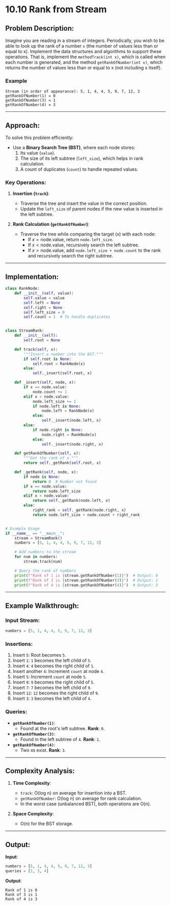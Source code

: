 # 10.10 Rank from Stream

## Problem Description:
Imagine you are reading in a stream of integers. Periodically, you wish to be able to look up the rank of a number `x` (the number of values less than or equal to x). Implement the data structures and algorithms to support these operations. That is, implement the `methodTrack(int x)`, which is called when each number is generated, and the method `getRankOfNumber(int x)`, which returns the number of values less than or equal to x (not including x itself).

### Example

```
Stream (in order of appearance): 5, 1, 4, 4, 5, 9, 7, 12, 3
getRankOfNumber(1) = 0
getRankOfNumber(3) = 1
getRankOfNumber(4) = 3
```

---

## Approach:
To solve this problem efficiently:
- Use a **Binary Search Tree (BST)**, where each node stores:
  1. Its value (`value`).
  2. The size of its left subtree (`left_size`), which helps in rank calculation.
  3. A count of duplicates (`count`) to handle repeated values.

### Key Operations:
1. **Insertion (`track`)**:
   - Traverse the tree and insert the value in the correct position.
   - Update the `left_size` of parent nodes if the new value is inserted in the left subtree.

2. **Rank Calculation (`getRankOfNumber`)**:
   - Traverse the tree while comparing the target \(x\) with each node:
     - If $`x = \text{node.value}`$, return `node.left_size`.
     - If $`x < \text{node.value}`$, recursively search the left subtree.
     - If $`x > \text{node.value}`$, add `node.left_size + node.count` to the rank and recursively search the right subtree.

---

## Implementation:

```python
class RankNode:
    def __init__(self, value):
        self.value = value
        self.left = None
        self.right = None
        self.left_size = 0
        self.count = 1  # To handle duplicates


class StreamRank:
    def __init__(self):
        self.root = None

    def track(self, x):
        """Insert a number into the BST."""
        if self.root is None:
            self.root = RankNode(x)
        else:
            self._insert(self.root, x)

    def _insert(self, node, x):
        if x == node.value:
            node.count += 1
        elif x < node.value:
            node.left_size += 1
            if node.left is None:
                node.left = RankNode(x)
            else:
                self._insert(node.left, x)
        else:
            if node.right is None:
                node.right = RankNode(x)
            else:
                self._insert(node.right, x)

    def getRankOfNumber(self, x):
        """Get the rank of x."""
        return self._getRank(self.root, x)

    def _getRank(self, node, x):
        if node is None:
            return 0  # Number not found
        if x == node.value:
            return node.left_size
        elif x < node.value:
            return self._getRank(node.left, x)
        else:
            right_rank = self._getRank(node.right, x)
            return node.left_size + node.count + right_rank


# Example Usage
if __name__ == "__main__":
    stream = StreamRank()
    numbers = [5, 1, 4, 4, 5, 9, 7, 12, 3]

    # Add numbers to the stream
    for num in numbers:
        stream.track(num)

    # Query the rank of numbers
    print(f"Rank of 1 is {stream.getRankOfNumber(1)}")  # Output: 0
    print(f"Rank of 3 is {stream.getRankOfNumber(3)}")  # Output: 1
    print(f"Rank of 4 is {stream.getRankOfNumber(4)}")  # Output: 3
```

---

## Example Walkthrough:

### Input Stream:
```python
numbers = [5, 1, 4, 4, 5, 9, 7, 12, 3]
```

### Insertions:
1. Insert `5`: Root becomes `5`.
2. Insert `1`: `1` becomes the left child of `5`.
3. Insert `4`: `4` becomes the right child of `1`.
4. Insert another `4`: Increment `count` at node `4`.
5. Insert `5`: Increment `count` at node `5`.
6. Insert `9`: `9` becomes the right child of `5`.
7. Insert `7`: `7` becomes the left child of `9`.
8. Insert `12`: `12` becomes the right child of `9`.
9. Insert `3`: `3` becomes the left child of `4`.

### Queries:
- **`getRankOfNumber(1)`**:
  - Found at the root's left subtree. **Rank**: `0`.
- **`getRankOfNumber(3)`**:
  - Found in the left subtree of `4`. **Rank**: `1`.
- **`getRankOfNumber(4)`**:
  - Two `4`s exist. **Rank**: `3`.

---

## Complexity Analysis:

1. **Time Complexity**:
   - `track`: O(log n) on average for insertion into a BST.
   - `getRankOfNumber`: O(log n) on average for rank calculation.
   - In the worst case (unbalanced BST), both operations are O(n).

2. **Space Complexity**:
   - O(n) for the BST storage.

---

## Output:

**Input**:
```python
numbers = [5, 1, 4, 4, 5, 9, 7, 12, 3]
queries = [1, 3, 4]
```

**Output**:
```plaintext
Rank of 1 is 0
Rank of 3 is 1
Rank of 4 is 3
```
